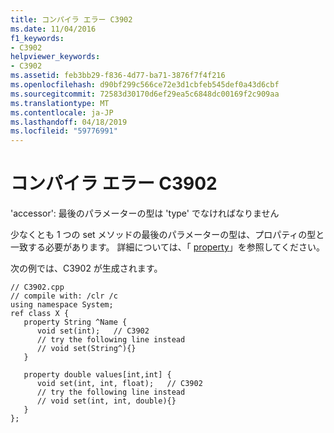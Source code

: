 ```yaml
---
title: コンパイラ エラー C3902
ms.date: 11/04/2016
f1_keywords:
- C3902
helpviewer_keywords:
- C3902
ms.assetid: feb3bb29-f836-4d77-ba71-3876f7f4f216
ms.openlocfilehash: d90bf299c566ce72e3d1cbfeb545def0a43d6cbf
ms.sourcegitcommit: 72583d30170d6ef29ea5c6848dc00169f2c909aa
ms.translationtype: MT
ms.contentlocale: ja-JP
ms.lasthandoff: 04/18/2019
ms.locfileid: "59776991"
---
```

# <a name="compiler-error-c3902"></a>コンパイラ エラー C3902

'accessor': 最後のパラメーターの型は 'type' でなければなりません

少なくとも 1 つの set メソッドの最後のパラメーターの型は、プロパティの型と一致する必要があります。 詳細については、「 [property](../../extensions/property-cpp-component-extensions.md)」を参照してください。

次の例では、C3902 が生成されます。

```
// C3902.cpp
// compile with: /clr /c
using namespace System;
ref class X {
   property String ^Name {
      void set(int);   // C3902
      // try the following line instead
      // void set(String^){}
   }

   property double values[int,int] {
      void set(int, int, float);   // C3902
      // try the following line instead
      // void set(int, int, double){}
   }
};
```